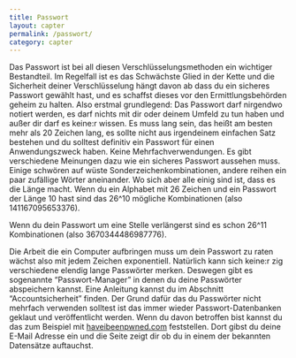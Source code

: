 ```yaml
---
title: Passwort
layout: capter
permalink: /passwort/
category: capter
---
```

Das Passwort ist bei all diesen Verschlüsselungsmethoden ein wichtiger Bestandteil. Im Regelfall ist es das Schwächste Glied in der Kette und die Sicherheit deiner Verschlüsselung hängt davon ab dass du ein sicheres Passwort gewählt hast, und es schaffst dieses vor den Ermittlungsbehörden geheim zu halten. Also erstmal grundlegend: Das Passwort darf nirgendwo notiert werden, es darf nichts mit dir oder deinem Umfeld zu tun haben und außer dir darf es keine:r wissen. Es muss lang sein, das heißt am besten mehr als 20 Zeichen lang, es sollte nicht aus irgendeinem einfachen Satz bestehen und du solltest definitiv ein Passwort für einen Anwendungszweck haben. Keine Mehrfachverwendungen. Es gibt verschiedene Meinungen dazu wie ein sicheres Passwort aussehen muss. Einige schwören auf wüste Sonderzeichenkombinationen, andere reihen ein paar zufällige Wörter aneinander. Wo sich aber alle einig sind ist, dass es die Länge macht. Wenn du ein Alphabet mit 26 Zeichen und ein Passwort der Länge 10 hast sind das 26^10 mögliche Kombinationen (also 141167095653376).

Wenn du dein Passwort um eine Stelle verlängerst sind es schon 26^11 Kombinationen (also 3670344486987776). 

Die Arbeit die ein Computer aufbringen muss um dein Passwort zu raten wächst also mit jedem Zeichen exponentiell. Natürlich kann sich keine:r zig verschiedene elendig lange Passwörter merken. Deswegen gibt es sogenannte “Passwort-Manager” in denen du deine Passwörter abspeichern kannst. Eine Anleitung kannst du im Abschnitt “Accountsicherheit” finden. Der Grund dafür das du Passwörter nicht mehrfach verwenden solltest ist das immer wieder Passwort-Datenbanken geklaut und veröffentlicht werden. Wenn du davon betroffen bist kannst du das zum Beispiel mit [haveibeenpwned.com](https://haveibeenpwned.com/) feststellen. Dort gibst du deine E-Mail Adresse ein und die Seite zeigt dir ob du in einem der bekannten Datensätze auftauchst. 
